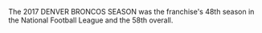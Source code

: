 The 2017 DENVER BRONCOS SEASON was the franchise's 48th season in the National Football League and the 58th overall.
